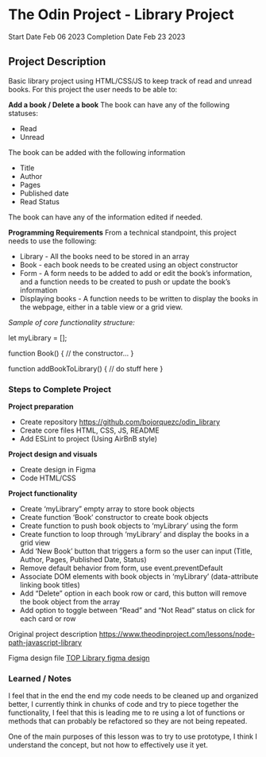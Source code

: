 # The Odin Project - Library Project
Start Date Feb 06 2023
Completion Date Feb 23 2023


## Project Description
Basic library project using HTML/CSS/JS to keep track of read and unread books.
For this project the user needs to be able to:

**Add a book / Delete a book**
The book can have any of the following statuses:
- Read
- Unread

The book can be added with the following information
- Title
- Author
- Pages
- Published date
- Read Status

The book can have any of the information edited if needed.


**Programming Requirements**
From a technical standpoint, this project needs to use the following:

- Library - All the books need to be stored in an array
- Book - each book needs to be created using an object constructor
- Form - A form needs to be added to add or edit the book’s information, and a function needs to be created to push or update the book’s information
- Displaying books - A function needs to be written to display the books in the webpage, either in a table view or a grid view.

*Sample of core functionality structure:*

let myLibrary = [];

function Book() {
  // the constructor...
}

function addBookToLibrary() {
  // do stuff here
}

### Steps to Complete Project

**Project preparation**
- Create repository https://github.com/bojorquezc/odin_library
- Create core files HTML, CSS, JS, README
- Add ESLint to project (Using AirBnB style)

**Project design and visuals**
- Create design in Figma
- Code HTML/CSS

**Project functionality**
- Create ‘myLibrary” empty array to store book objects
- Create function ‘Book’ constructor to create book objects
- Create function to push book objects to ‘myLibrary’ using the form
- Create function to loop through ‘myLibrary’ and display the books in a grid view
- Add ‘New Book’ button that triggers a form so the user can input (Title, Author, Pages, Published Date, Status)
- Remove default behavior from form, use event.preventDefault
- Associate DOM elements with book objects in ‘myLibrary’ (data-attribute linking book titles)
- Add “Delete” option in each book row or card, this button will remove the book object from the array
- Add option to toggle between “Read” and “Not Read” status on click for each card or row


Original project description
https://www.theodinproject.com/lessons/node-path-javascript-library

Figma design file
[TOP Library figma design](https://www.figma.com/file/YCajnOIMohhIcLz2IPs2gc/TOP---Library-Project?node-id=0%3A1&t=Vhmp6DFYuYjQtDUn-1 "TOP Library figma design")

### Learned / Notes
I feel that in the end the end my code needs to be cleaned up and organized better, I currently think in chunks of code and try to piece together the functionality, I feel that this is leading me to re using a lot of functions or methods that can probably be refactored so they are not being repeated.

One of the main purposes of this lesson was to try to use prototype, I think I understand the concept, but not how to effectively use it yet.
